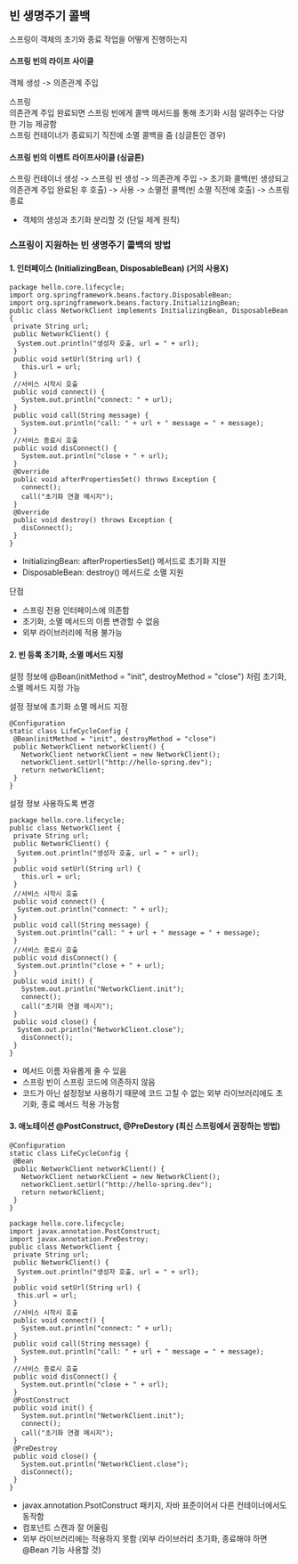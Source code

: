 ## 빈 생명주기 콜백

스프링이 객체의 초기와 종료 작업을 어떻게 진행하는지

#### 스프링 빈의 라이프 사이클
객체 생성 -> 의존관계 주입

스프링   
의존관계 주입 완료되면 스프링 빈에게 콜백 메서드를 통해 초기화 시점 알려주는 다양한 기능 제공함   
스프링 컨테이너가 종료되기 직전에 소멸 콜백을 줌 (싱글톤인 경우)

#### 스프링 빈의 이벤트 라이프사이클 (싱글톤)
스프링 컨테이너 생성 -> 스프링 빈 생성 -> 의존관계 주입 -> 초기화 콜백(빈 생성되고 의존관계 주입 완료된 후 호출) -> 사용 -> 소멸전 콜백(빈 소멸 직전에 호출) -> 스프링 종료

* 객체의 생성과 초기화 분리할 것 (단일 체계 원칙)


### 스프링이 지원하는 빈 생명주기 콜백의 방법

#### 1. 인터페이스 (InitializingBean, DisposableBean) (거의 사용X)

```
package hello.core.lifecycle;
import org.springframework.beans.factory.DisposableBean;
import org.springframework.beans.factory.InitializingBean;
public class NetworkClient implements InitializingBean, DisposableBean {
 private String url;
 public NetworkClient() {
  System.out.println("생성자 호출, url = " + url);
 }
 public void setUrl(String url) {
   this.url = url;
 }
 //서비스 시작시 호출
 public void connect() {
   System.out.println("connect: " + url);
 }
 public void call(String message) {
   System.out.println("call: " + url + " message = " + message);
 }
 //서비스 종료시 호출
 public void disConnect() {
   System.out.println("close + " + url);
 }
 @Override
 public void afterPropertiesSet() throws Exception {
   connect();
   call("초기화 연결 메시지");
 }
 @Override
 public void destroy() throws Exception {
   disConnect();
 }
}
```
- InitializingBean: afterPropertiesSet() 메서드로 초기화 지원
- DisposableBean: destroy() 메서드로 소멸 지원

단점
- 스프링 전용 인터페이스에 의존함
- 초기화, 소멸 메서드의 이름 변경할 수 없음
- 외부 라이브러리에 적용 불가능

#### 2. 빈 등록 초기화, 소멸 메서드 지정
설정 정보에 @Bean(initMethod = "init", destroyMethod = "close") 처럼 초기화, 소멸 메서드 지정 가능

설정 정보에 초기화 소멸 메서드 지정
```
@Configuration
static class LifeCycleConfig {
 @Bean(initMethod = "init", destroyMethod = "close")
 public NetworkClient networkClient() {
   NetworkClient networkClient = new NetworkClient();
   networkClient.setUrl("http://hello-spring.dev");
   return networkClient;
 }
}
```

설정 정보 사용하도록 변경
```
package hello.core.lifecycle;
public class NetworkClient {
 private String url;
 public NetworkClient() {
  System.out.println("생성자 호출, url = " + url);
 }
 public void setUrl(String url) {
   this.url = url;
 }
 //서비스 시작시 호출
 public void connect() {
  System.out.println("connect: " + url);
 }
 public void call(String message) {
  System.out.println("call: " + url + " message = " + message);
 }
 //서비스 종료시 호출
 public void disConnect() {
  System.out.println("close + " + url);
 }
 public void init() {
   System.out.println("NetworkClient.init");
   connect();
   call("초기화 연결 메시지");
 }
 public void close() {
  System.out.println("NetworkClient.close");
   disConnect();
 }
}
```

- 메서드 이름 자유롭게 줄 수 있음
- 스프링 빈이 스프링 코드에 의존하지 않음
- 코드가 아닌 설정정보 사용하기 때문에 코드 고칠 수 없는 외부 라이브러리에도 초기화, 종료 메서드 적용 가능함


#### 3. 애노테이션 @PostConstruct, @PreDestory (최신 스프링에서 권장하는 방법)

```
@Configuration
static class LifeCycleConfig {
 @Bean
 public NetworkClient networkClient() {
   NetworkClient networkClient = new NetworkClient();
   networkClient.setUrl("http://hello-spring.dev");
   return networkClient;
 }
}
```

```
package hello.core.lifecycle;
import javax.annotation.PostConstruct;
import javax.annotation.PreDestroy;
public class NetworkClient {
 private String url;
 public NetworkClient() {
  System.out.println("생성자 호출, url = " + url);
 }
 public void setUrl(String url) {
  this.url = url;
 }
 //서비스 시작시 호출
 public void connect() {
   System.out.println("connect: " + url);
 }
 public void call(String message) {
   System.out.println("call: " + url + " message = " + message);
 }
 //서비스 종료시 호출
 public void disConnect() {
   System.out.println("close + " + url);
 }
 @PostConstruct
 public void init() {
   System.out.println("NetworkClient.init");
   connect();
   call("초기화 연결 메시지");
 }
 @PreDestroy
 public void close() {
   System.out.println("NetworkClient.close");
   disConnect();
 }
}
```

- javax.annotation.PsotConstruct 패키지, 자바 표준이어서 다른 컨테이너에서도 동작함
- 컴포넌트 스캔과 잘 어울림
- 외부 라이브러리에는 적용하지 못함 (외부 라이브러리 초기화, 종료해야 하면 @Bean 기능 사용할 것)
